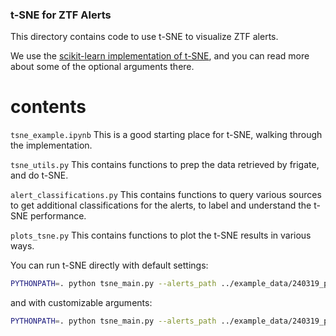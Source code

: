 ### t-SNE for ZTF Alerts

This directory contains code to use t-SNE to visualize ZTF alerts.

We use the [scikit-learn implementation of t-SNE](https://scikit-learn.org/stable/modules/generated/sklearn.manifold.TSNE.html), and you can read more about some of the optional arguments there.

# contents

`tsne_example.ipynb`
This is a good starting place for t-SNE, walking through the implementation.

`tsne_utils.py`
This contains functions to prep the data retrieved by frigate, and do t-SNE.

`alert_classifications.py`
This contains functions to query various sources to get additional classifications for the alerts, to label and understand the t-SNE performance.

`plots_tsne.py`
This contains functions to plot the t-SNE results in various ways.

You can run t-SNE directly with default settings:

```bash
PYTHONPATH=. python tsne_main.py --alerts_path ../example_data/240319_public_filtered.parquet
```

and with customizable arguments:

```bash
PYTHONPATH=. python tsne_main.py --alerts_path ../example_data/240319_public_filtered.parquet --drb_cut 0.4 --filtered_only False --custom_columns candidate.magpsf candidate.drb classifications.acai_h age lastobs --remove_instrumental False --use_PCA True --pca_components 40 --perplexity 60 --max_iter 2000 --method barnes_hut --n_jobs 8 --save_path /path/to/save/results
```
